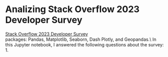 # Analizing Stack Overflow 2023 Developer Survey
[Stack Overflow 2023 Developer Survey](https://www.kaggle.com/datasets/stackoverflow/stack-overflow-2023-developers-survey)\
packages: Pandas, Matplotlib, Seaborn, Dash Plotly, and Geopandas.\ 
In this Jupyter notebook, I answered the following questions about the survey:
1. 
